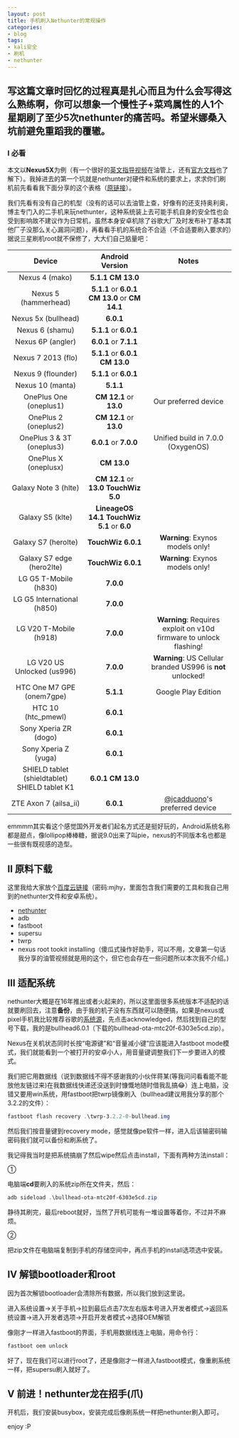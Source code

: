 ```yaml
---
layout: post
title: 手机刷入Nethunter的常规操作
categories:
- blog
tags:
- kali安全
- 刷机
- nethunter
---
```


## 写这篇文章时回忆的过程真是扎心而且为什么会写得这么熟练啊，你可以想象一个慢性子+菜鸡属性的人1个星期刷了至少5次nethunter的痛苦吗。希望米娜桑入坑前避免重蹈我的覆辙。

  <audio autoplay="autoplay">
  <source src="/resources/Kali Linux NetHunter(TRY HARDER-UZIMON).mp3" />
  </audio>

### Ⅰ 必看

本文以<strong>Nexus5X</strong>为例（有一个很好的[英文指导视频](https://www.youtube.com/watch?v=XFmvn7_R9fs)在油管上，还有[官方文档](https://github.com/offensive-security/kali-nethunter/wiki)也了解下）。我掉进去的第一个坑就是nethunter对硬件和系统的要求上，求求你们刷机前先看看我下面分享的这个表格（[原链接](https://github.com/offensive-security/kali-nethunter/wiki)）。

我们先看有没有自己的机型（没有的话可以去油管上查，好像有的还支持奥利奥，博主专门入的二手机来玩nethunter，这种系统装上去可能手机自身的安全性也会受到影响故不建议作为日常机，虽然本身安卓机除了谷歌大厂及时发布补丁基本其他厂子没那么关心漏洞问题），再看看手机的系统合不合适（不合适要刷入要求的）据说三星刷机root就不保修了，大大们自己掂量吧：

|                     Device                      |                   Android Version                   |                            Notes                             |
| :---------------------------------------------: | :-------------------------------------------------: | :----------------------------------------------------------: |
|                 Nexus 4 (mako)                  |               **5.1.1**   **CM 13.0**               |                                                              |
|              Nexus 5 (hammerhead)               | **5.1.1** or **6.0.1**   **CM 13.0** or **CM 14.1** |                                                              |
|               Nexus 5x (bullhead)               |                      **6.0.1**                      |                                                              |
|                 Nexus 6 (shamu)                 |               **5.1.1** or **6.0.1**                |                                                              |
|                Nexus 6P (angler)                |               **6.0.1** or **7.1.1**                |                                                              |
|               Nexus 7 2013 (flo)                |        **5.1.1** or **6.0.1**   **CM 13.0**         |                                                              |
|               Nexus 9 (flounder)                |               **5.1.1** or **6.0.1**                |                                                              |
|                Nexus 10 (manta)                 |                      **5.1.1**                      |                                                              |
|             OnePlus One (oneplus1)              |               **CM 12.1** or **13.0**               |                     Our preferred device                     |
|              OnePlus 2 (oneplus2)               |               **CM 12.1** or **13.0**               |                                                              |
|            OnePlus 3 & 3T (oneplus3)            |               **6.0.1** or **7.0.0**                |              Unified build in 7.0.0 (OxygenOS)               |
|              OnePlus X (oneplusx)               |                     **CM 13.0**                     |                                                              |
|              Galaxy Note 3 (hlte)               |     **CM 12.1** or **13.0**   **TouchWiz 5.0**      |                                                              |
|                Galaxy S5 (klte)                 |  **LineageOS 14.1**   **TouchWiz 5.1** or **6.0**   |                                                              |
|               Galaxy S7 (herolte)               |                 **TouchWiz 6.0.1**                  |               **Warning**: Exynos models only!               |
|            Galaxy S7 edge (hero2lte)            |                 **TouchWiz 6.0.1**                  |               **Warning**: Exynos models only!               |
|              LG G5 T-Mobile (h830)              |                      **7.0.0**                      |                                                              |
|           LG G5 International (h850)            |                      **7.0.0**                      |                                                              |
|             LG V20 T-Mobile (h918)              |                      **7.0.0**                      | **Warning**: Requires exploit on v10d firmware to unlock flashing! |
|           LG V20 US Unlocked (us996)            |                      **7.0.0**                      | **Warning**: US Cellular branded US996 is **not** unlocked!  |
|            HTC One M7 GPE (onem7gpe)            |                      **5.1.1**                      |                     Google Play Edition                      |
|               HTC 10 (htc_pmewl)                |                      **6.0.1**                      |                                                              |
|              Sony Xperia ZR (dogo)              |                      **6.0.1**                      |                                                              |
|              Sony Xperia Z (yuga)               |                      **6.0.1**                      |                                                              |
| SHIELD tablet (shieldtablet)   SHIELD tablet K1 |               **6.0.1**   **CM 13.0**               |                                                              |
|              ZTE Axon 7 (ailsa_ii)              |                      **6.0.1**                      | [@jcadduono](https://github.com/jcadduono)'s preferred device |

emmmm其实看这个感觉国外开发者们起名方式还是挺好玩的，Android系统名称都是甜点，像lollipop棒棒糖，据说9.0出来了叫pie，nexus的不同版本名也都是一些很有既视感的造型。

## Ⅱ 原料下载

这里我给大家放个[百度云链接](https://pan.baidu.com/s/1Bnf7nvMKd_J9CIFi9dXmdg)（密码:mjhy，里面包含我们需要的工具和我自己用到的nethunter文件和安卓系统）。

* [nethunter](https://www.offensive-security.com/kali-linux-nethunter-download/)
* adb
* fastboot
* supersu
* twrp
* nexus root tookit installing（傻瓜式操作好助手，可以不用，文章第一句话我分享的油管视频就是用的这个，但它也会存在一些问题所以本次我不介绍。)

## Ⅲ 适配系统

nethunter大概是在16年推出或者火起来的，所以这里面很多系统版本不适配的话就要刷回去，注意<strong>备份</strong>，由于我的机子没有东西就可以随便搞，如果是nexus或pixel手机我比较推荐谷歌的[系统源](https://developers.google.com/android/ota)，先点击acknowledged，然后找到自己的型号下载，我的是bullhead6.0.1（下载的bullhead-ota-mtc20f-6303e5cd.zip）。

Nexus在关机状态同时长按“电源键”和“音量减小键”应该能进入fastboot mode模式，我们就能看到一个被打开的安卓小人，用音量键调整我们下一步要进入的模式。

我们把它用数据线（说到数据线不得不感谢我的小伙伴蒋某(等我问问看看能不能放他友链过来)在我数据线快递还没送到时慷慨地随时借我乱搞😂）连上电脑，没错又要用win系统，用fastboot把twrp镜像刷入（bullhead建议用我分享的那个3.2.2的文件）：

```powershell
fastboot flash recovery .\twrp-3.2.2-0-bullhead.img
```



然后我们按音量键到recovery mode，感觉就像pe软件一样，进入后该输密码输密码我们就可以备份和刷系统了。

我记得我当时是把系统搞崩了然后wipe然后点击install，下面有两种方法install：

①

电脑端<strong>cd</strong>要刷入的系统zip所在文件夹，然后：

```powershell
adb sideload .\bullhead-ota-mtc20f-6303e5cd.zip
```

静待其刷完，最后reboot就好，当然了开机可能有一堆设置等着你，不过并不麻烦。

②

把zip文件在电脑端复制到手机的存储空间中，再点手机的install选项选中安装。

## Ⅳ 解锁bootloader和root

因为首次解锁bootloader会清除所有数据，所以我们放到这里说。

进入系统设置->关于手机->拉到最后点击7次左右版本号进入开发者模式->返回系统设置->进入开发者选项->开启开发者模式->选择OEM解锁

像刚才一样进入fastboot的界面，手机用数据线连上电脑，用命令行：

```powershell
fastboot oem unlock
```

好了，现在我们可以进行root了，还是像刚才一样进入fastboot模式，像重刷系统一样，把supersu刷入就好了。

## Ⅴ 前进！nethunter龙在招手(爪)

开机后，我们安装busybox，安装完成后像刷系统一样把nethunter刷入即可。

enjoy :P

